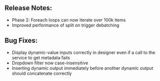 ## Release Notes:
* Phase 2: Foreach loops can now iterate over 100k items
* Improved performance of split on trigger debatching

## Bug Fixes:
* Display dynamic-value inputs correctly in designer even if a call to the service to get metadata fails
* Dropdown filter now case-insensitive
* Inserting dynamic output immediately before another dynamic output should concatenate correctly
